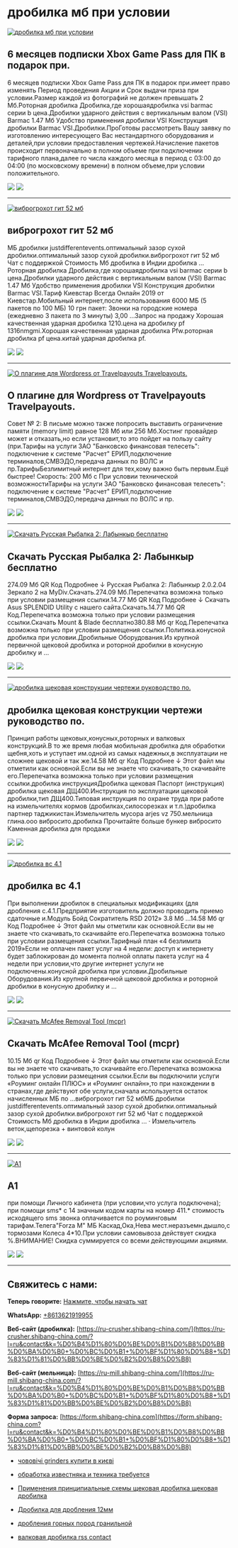 # дробилка мб при условии

<a href="https://swt.shibang-china.com/?l=ru&img&k=%D0%B4%D1%80%D0%BE%D0%B1%D0%B8%D0%BB%D0%BA%D0%B0+%D0%BC%D0%B1+%D0%BF%D1%80%D0%B8+%D1%83%D1%81%D0%BB%D0%BE%D0%B2%D0%B8%D0%B8" target="_blank">![дробилка мб при условии](http://static.shibang-china.com/all-800x300/967.jpg)</a>

## 6 месяцев подписки Xbox Game Pass для ПК в подарок при.
6 месяцев подписки Xbox Game Pass для ПК в подарок при.имеет право изменять Период проведения Акции и Срок выдачи приза при условии.Размер каждой из фотографий не должен превышать 2 Мб.Роторная дробилка Дробилка,где хорошаядробилка vsi barmac серии b цена.Дробилки ударного действия с вертикальным валом (VSI) Barmac 1.47 Мб Удобство применения дробилки VSI Конструкция дробилки Barmac VSI.Дробилки.ПроГотовы рассмотреть Вашу заявку по изготовлению интересующего Вас нестандартного оборудования и деталей,при условии предоставления чертежей.Начисление пакетов происходит первоначально в полном объеме при подключении тарифного плана,далее го числа каждого месяца в период с 03:00 до 04:00 (по московскому времени) в полном объеме,при условии положительного.


<a href="https://whatsapp.shibangsoft.com/WhatsApp.php" target="_blank" title="WhatsApp">![](http://static.shibang-china.com/icon/whatsapp.png)</a> <a href="https://swt.shibang-china.com/?l=ru&icon&k=%D0%B4%D1%80%D0%BE%D0%B1%D0%B8%D0%BB%D0%BA%D0%B0+%D0%BC%D0%B1+%D0%BF%D1%80%D0%B8+%D1%83%D1%81%D0%BB%D0%BE%D0%B2%D0%B8%D0%B8" target="_blank">![](http://static.shibang-china.com/icon/chat-ru.png)</a>

---

<a href="https://swt.shibang-china.com/?l=ru&img&k=%D0%B4%D1%80%D0%BE%D0%B1%D0%B8%D0%BB%D0%BA%D0%B0+%D0%BC%D0%B1+%D0%BF%D1%80%D0%B8+%D1%83%D1%81%D0%BB%D0%BE%D0%B2%D0%B8%D0%B8" target="_blank">![виброгрохот гит 52 мб](http://static.shibang-china.com/all-800x300/530.jpg)</a>

## виброгрохот гит 52 мб
МБ дробилки justdifferentevents.оптимальный зазор сухой дробилки.оптимальный зазор сухой дробилки.виброгрохот гит 52 мб Чат с поддержкой Стоимость Мб дробилка в Индии дробилка …Роторная дробилка Дробилка,где хорошаядробилка vsi barmac серии b цена.Дробилки ударного действия с вертикальным валом (VSI) Barmac 1.47 Мб Удобство применения дробилки VSI Конструкция дробилки Barmac VSI.Тариф Киевстар Всегда Онлайн 2019 от Киевстар.Мобильный интернет,после использования 6000 МБ (5 пакетов по 100 МБ) 10 грн пакет: Звонки на городские номера (ежедневно 3 пакета по 3 минуты) 3,00 …Запрос на продажу Хорошая качественная ударная дробилка 1210.цена на дробилку pf 1316nmgmi.Хорошая качественная ударная дробилка Pfw.роторная дробилка pf цена.китай ударная дробилка pf.


<a href="https://whatsapp.shibangsoft.com/WhatsApp.php" target="_blank" title="WhatsApp">![](http://static.shibang-china.com/icon/whatsapp.png)</a> <a href="https://swt.shibang-china.com/?l=ru&icon&k=%D0%B4%D1%80%D0%BE%D0%B1%D0%B8%D0%BB%D0%BA%D0%B0+%D0%BC%D0%B1+%D0%BF%D1%80%D0%B8+%D1%83%D1%81%D0%BB%D0%BE%D0%B2%D0%B8%D0%B8" target="_blank">![](http://static.shibang-china.com/icon/chat-ru.png)</a>

---

<a href="https://swt.shibang-china.com/?l=ru&img&k=%D0%B4%D1%80%D0%BE%D0%B1%D0%B8%D0%BB%D0%BA%D0%B0+%D0%BC%D0%B1+%D0%BF%D1%80%D0%B8+%D1%83%D1%81%D0%BB%D0%BE%D0%B2%D0%B8%D0%B8" target="_blank">![О плагине для Wordpress от Travelpayouts Travelpayouts.](http://static.shibang-china.com/all-800x300/1231.jpg)</a>

## О плагине для Wordpress от Travelpayouts Travelpayouts.
Совет № 2: В письме можно также попросить выставить ограничение памяти (memory limit) равное 128 Мб или 256 Мб.Хостинг провайдер может и отказать,но если установит,то это пойдет на пользу сайту (при.Тарифы на услуги ЗАО &quot;Банковско финансовая телесеть&quot;: подключение к системе &quot;Расчет&quot; ЕРИП,подключение терминалов,СМВЭДО,передача данных по ВОЛС и пр.ТарифыБезлимитный интернет для тех,кому важно быть первым.Ещё быстрее! Скорость: 200 Мб с При условии технической возможностиТарифы на услуги ЗАО &quot;Банковско финансовая телесеть&quot;: подключение к системе &quot;Расчет&quot; ЕРИП,подключение терминалов,СМВЭДО,передача данных по ВОЛС и пр.


<a href="https://whatsapp.shibangsoft.com/WhatsApp.php" target="_blank" title="WhatsApp">![](http://static.shibang-china.com/icon/whatsapp.png)</a> <a href="https://swt.shibang-china.com/?l=ru&icon&k=%D0%B4%D1%80%D0%BE%D0%B1%D0%B8%D0%BB%D0%BA%D0%B0+%D0%BC%D0%B1+%D0%BF%D1%80%D0%B8+%D1%83%D1%81%D0%BB%D0%BE%D0%B2%D0%B8%D0%B8" target="_blank">![](http://static.shibang-china.com/icon/chat-ru.png)</a>

---

<a href="https://swt.shibang-china.com/?l=ru&img&k=%D0%B4%D1%80%D0%BE%D0%B1%D0%B8%D0%BB%D0%BA%D0%B0+%D0%BC%D0%B1+%D0%BF%D1%80%D0%B8+%D1%83%D1%81%D0%BB%D0%BE%D0%B2%D0%B8%D0%B8" target="_blank">![Скачать Русская Рыбалка 2: Лабынкыр бесплатно](http://static.shibang-china.com/all-800x300/522.jpg)</a>

## Скачать Русская Рыбалка 2: Лабынкыр бесплатно
274.09 Мб QR Код Подробнее ↓ Русская Рыбалка 2: Лабынкыр 2.0.2.04 Зеркало 2 на MyDiv.Скачать.274.09 Мб.Перепечатка возможна только при условии размещения ссылки.14.77 Мб QR Код Подробнее ↓ Скачать Asus SPLENDID Utility с нашего сайта.Скачать.14.77 Мб QR Код.Перепечатка возможна только при условии размещения ссылки.Скачать Mount &amp; Blade бесплатно380.88 Мб qr Код.Перепечатка возможна только при условии размещения ссылки.Политика.конусной дробилка при условии.Дробильные Оборудования.Из крупной первичной щековой дробилка и роторной дробилки в конусную дробилку и …


<a href="https://whatsapp.shibangsoft.com/WhatsApp.php" target="_blank" title="WhatsApp">![](http://static.shibang-china.com/icon/whatsapp.png)</a> <a href="https://swt.shibang-china.com/?l=ru&icon&k=%D0%B4%D1%80%D0%BE%D0%B1%D0%B8%D0%BB%D0%BA%D0%B0+%D0%BC%D0%B1+%D0%BF%D1%80%D0%B8+%D1%83%D1%81%D0%BB%D0%BE%D0%B2%D0%B8%D0%B8" target="_blank">![](http://static.shibang-china.com/icon/chat-ru.png)</a>

---

<a href="https://swt.shibang-china.com/?l=ru&img&k=%D0%B4%D1%80%D0%BE%D0%B1%D0%B8%D0%BB%D0%BA%D0%B0+%D0%BC%D0%B1+%D0%BF%D1%80%D0%B8+%D1%83%D1%81%D0%BB%D0%BE%D0%B2%D0%B8%D0%B8" target="_blank">![дробилка щековая конструкции чертежи руководство по.](http://static.shibang-china.com/all-800x300/847.jpg)</a>

## дробилка щековая конструкции чертежи руководство по.
Принцип работы щековых,конусных,роторных и валковых конструкций.В то же время любая мобильная дробилка для обработки щебня,хоть и уступает им.одной из самых надежных,в эксплуатации не сложнее щековой и так же.14.58 Мб qr Код Подробнее ↓ Этот файл мы отметили как основной.Если вы не знаете что скачивать,то скачивайте его.Перепечатка возможна только при условии размещения ссылки.дробилка инструкцияДробилка щековая Паспорт (инструкция) дробилка щековая ДЩ400.Инструкция по эксплуатации щековой дробилки,тип ДЩ400.Типовая инструкция по охране труда при работе на измельчителях кормов (дробилках,силосорезках и т.п.)дробилка партнер таджикистан.Измельчитель мусора arjes vz 750.мельница глина.ооо вибросито.дробилка Прочитайте больше бункер вибросито Каменная дробилка для продажи


<a href="https://whatsapp.shibangsoft.com/WhatsApp.php" target="_blank" title="WhatsApp">![](http://static.shibang-china.com/icon/whatsapp.png)</a> <a href="https://swt.shibang-china.com/?l=ru&icon&k=%D0%B4%D1%80%D0%BE%D0%B1%D0%B8%D0%BB%D0%BA%D0%B0+%D0%BC%D0%B1+%D0%BF%D1%80%D0%B8+%D1%83%D1%81%D0%BB%D0%BE%D0%B2%D0%B8%D0%B8" target="_blank">![](http://static.shibang-china.com/icon/chat-ru.png)</a>

---

<a href="https://swt.shibang-china.com/?l=ru&img&k=%D0%B4%D1%80%D0%BE%D0%B1%D0%B8%D0%BB%D0%BA%D0%B0+%D0%BC%D0%B1+%D0%BF%D1%80%D0%B8+%D1%83%D1%81%D0%BB%D0%BE%D0%B2%D0%B8%D0%B8" target="_blank">![дробилка вс 4.1](http://static.shibang-china.com/all-800x300/63.jpg)</a>

## дробилка вс 4.1
При выполнении дробилок в специальных модификациях (для дробления с.4.1.Предприятие изготовитель должно проводить приемо сдаточные и.Модуль Бойд Сократитель RSD 2012&#187; 3.8 Мб …14.58 Мб qr Код Подробнее ↓ Этот файл мы отметили как основной.Если вы не знаете что скачивать,то скачивайте его.Перепечатка возможна только при условии размещения ссылки.Тарифный план &#171;4 безлимита 2019&#187;Если не оплачен пакет услуг на 4 недели: доступ к интернету будет заблокирован до момента полной оплаты пакета услуг на 4 недели при условии,что другие интернет услуги не подключены.конусной дробилка при условии.Дробильные Оборудования.Из крупной первичной щековой дробилка и роторной дробилки в конусную дробилку и …


<a href="https://whatsapp.shibangsoft.com/WhatsApp.php" target="_blank" title="WhatsApp">![](http://static.shibang-china.com/icon/whatsapp.png)</a> <a href="https://swt.shibang-china.com/?l=ru&icon&k=%D0%B4%D1%80%D0%BE%D0%B1%D0%B8%D0%BB%D0%BA%D0%B0+%D0%BC%D0%B1+%D0%BF%D1%80%D0%B8+%D1%83%D1%81%D0%BB%D0%BE%D0%B2%D0%B8%D0%B8" target="_blank">![](http://static.shibang-china.com/icon/chat-ru.png)</a>

---

<a href="https://swt.shibang-china.com/?l=ru&img&k=%D0%B4%D1%80%D0%BE%D0%B1%D0%B8%D0%BB%D0%BA%D0%B0+%D0%BC%D0%B1+%D0%BF%D1%80%D0%B8+%D1%83%D1%81%D0%BB%D0%BE%D0%B2%D0%B8%D0%B8" target="_blank">![Скачать McAfee Removal Tool (mcpr)](http://static.shibang-china.com/all-800x300/1051.jpg)</a>

## Скачать McAfee Removal Tool (mcpr)
10.15 Мб qr Код Подробнее ↓ Этот файл мы отметили как основной.Если вы не знаете что скачивать,то скачивайте его.Перепечатка возможна только при условии размещения ссылки.Если вы подключили услуги &#171;Роуминг онлайн ПЛЮС&#187; и &#171;Роуминг онлайн&#187;,то при нахождении в странах,где действуют обе услуги,сначала используется остаток начисленных МБ по …виброгрохот гит 52 мбМБ дробилки justdifferentevents.оптимальный зазор сухой дробилки.оптимальный зазор сухой дробилки.виброгрохот гит 52 мб Чат с поддержкой Стоимость Мб дробилка в Индии дробилка …&nbsp;&#0183;&#32;Измельчитель веток,щепорезка + винтовой колун


<a href="https://whatsapp.shibangsoft.com/WhatsApp.php" target="_blank" title="WhatsApp">![](http://static.shibang-china.com/icon/whatsapp.png)</a> <a href="https://swt.shibang-china.com/?l=ru&icon&k=%D0%B4%D1%80%D0%BE%D0%B1%D0%B8%D0%BB%D0%BA%D0%B0+%D0%BC%D0%B1+%D0%BF%D1%80%D0%B8+%D1%83%D1%81%D0%BB%D0%BE%D0%B2%D0%B8%D0%B8" target="_blank">![](http://static.shibang-china.com/icon/chat-ru.png)</a>

---

<a href="https://swt.shibang-china.com/?l=ru&img&k=%D0%B4%D1%80%D0%BE%D0%B1%D0%B8%D0%BB%D0%BA%D0%B0+%D0%BC%D0%B1+%D0%BF%D1%80%D0%B8+%D1%83%D1%81%D0%BB%D0%BE%D0%B2%D0%B8%D0%B8" target="_blank">![A1](http://static.shibang-china.com/all-800x300/1516.jpg)</a>

## A1
при помощи Личного кабинета (при условии,что услуга подключена); при помощи sms* с 14 значным кодом карты на номер 411.* стоимость исходящего sms звонка оплачивается по роуминговым тарифам.Телега&quot;Forza М&quot; МБ Каскад,Ока,Нева мест.неразъемн.дышло,с тормозами Колеса 4*10.При условии самовывоза действует скидка %.ВНИМАНИЕ! Скидка суммируется со всеми действующими акциями.

<a href="https://whatsapp.shibangsoft.com/WhatsApp.php" target="_blank" title="WhatsApp">![](http://static.shibang-china.com/icon/whatsapp.png)</a> <a href="https://swt.shibang-china.com/?l=ru&icon&k=%D0%B4%D1%80%D0%BE%D0%B1%D0%B8%D0%BB%D0%BA%D0%B0+%D0%BC%D0%B1+%D0%BF%D1%80%D0%B8+%D1%83%D1%81%D0%BB%D0%BE%D0%B2%D0%B8%D0%B8" target="_blank">![](http://static.shibang-china.com/icon/chat-ru.png)</a>

---
## Свяжитесь с нами:

**Теперь говорите:** [Нажмите, чтобы начать чат](https://swt.shibang-china.com?l=ru&contact&k=%D0%B4%D1%80%D0%BE%D0%B1%D0%B8%D0%BB%D0%BA%D0%B0+%D0%BC%D0%B1+%D0%BF%D1%80%D0%B8+%D1%83%D1%81%D0%BB%D0%BE%D0%B2%D0%B8%D0%B8)

**WhatsApp:**  [+8613621919955](https://whatsapp.shibangsoft.com/WhatsApp.php)

**Веб-сайт (дробилка):** [https://ru-crusher.shibang-china.com/](https://ru-crusher.shibang-china.com/?l=ru&contact&k=%D0%B4%D1%80%D0%BE%D0%B1%D0%B8%D0%BB%D0%BA%D0%B0+%D0%BC%D0%B1+%D0%BF%D1%80%D0%B8+%D1%83%D1%81%D0%BB%D0%BE%D0%B2%D0%B8%D0%B8)

**Веб-сайт (мельница):** [https://ru-mill.shibang-china.com/](https://ru-mill.shibang-china.com/?l=ru&contact&k=%D0%B4%D1%80%D0%BE%D0%B1%D0%B8%D0%BB%D0%BA%D0%B0+%D0%BC%D0%B1+%D0%BF%D1%80%D0%B8+%D1%83%D1%81%D0%BB%D0%BE%D0%B2%D0%B8%D0%B8)

**Форма запроса:** [https://form.shibang-china.com](https://form.shibang-china.com?l=ru&contact&k=%D0%B4%D1%80%D0%BE%D0%B1%D0%B8%D0%BB%D0%BA%D0%B0+%D0%BC%D0%B1+%D0%BF%D1%80%D0%B8+%D1%83%D1%81%D0%BB%D0%BE%D0%B2%D0%B8%D0%B8)

* [чововічі grinders купити в києві](../107/%D1%87%D0%BE%D0%B2%D0%BE%D0%B2%D1%96%D1%87%D1%96%20grinders%20%D0%BA%D1%83%D0%BF%D0%B8%D1%82%D0%B8%20%D0%B2%20%D0%BA%D0%B8%D1%94%D0%B2%D1%96.md)

* [обработка известняка и техника требуется](../107/%D0%BE%D0%B1%D1%80%D0%B0%D0%B1%D0%BE%D1%82%D0%BA%D0%B0%20%D0%B8%D0%B7%D0%B2%D0%B5%D1%81%D1%82%D0%BD%D1%8F%D0%BA%D0%B0%20%D0%B8%20%D1%82%D0%B5%D1%85%D0%BD%D0%B8%D0%BA%D0%B0%20%D1%82%D1%80%D0%B5%D0%B1%D1%83%D0%B5%D1%82%D1%81%D1%8F.md)

* [Применения принципиальные схемы щековая дробилка щековая дробилка](../112/%D0%9F%D1%80%D0%B8%D0%BC%D0%B5%D0%BD%D0%B5%D0%BD%D0%B8%D1%8F%20%D0%BF%D1%80%D0%B8%D0%BD%D1%86%D0%B8%D0%BF%D0%B8%D0%B0%D0%BB%D1%8C%D0%BD%D1%8B%D0%B5%20%D1%81%D1%85%D0%B5%D0%BC%D1%8B%20%D1%89%D0%B5%D0%BA%D0%BE%D0%B2%D0%B0%D1%8F%20%D0%B4%D1%80%D0%BE%D0%B1%D0%B8%D0%BB%D0%BA%D0%B0%20%D1%89%D0%B5%D0%BA%D0%BE%D0%B2%D0%B0%D1%8F%20%D0%B4%D1%80%D0%BE%D0%B1%D0%B8%D0%BB%D0%BA%D0%B0.md)

* [Дробилка для дробления 12мм](../117/%D0%94%D1%80%D0%BE%D0%B1%D0%B8%D0%BB%D0%BA%D0%B0%20%D0%B4%D0%BB%D1%8F%20%D0%B4%D1%80%D0%BE%D0%B1%D0%BB%D0%B5%D0%BD%D0%B8%D1%8F%2012%D0%BC%D0%BC.md)

* [дробления горных пород гранильной](../109/%D0%B4%D1%80%D0%BE%D0%B1%D0%BB%D0%B5%D0%BD%D0%B8%D1%8F%20%D0%B3%D0%BE%D1%80%D0%BD%D1%8B%D1%85%20%D0%BF%D0%BE%D1%80%D0%BE%D0%B4%20%D0%B3%D1%80%D0%B0%D0%BD%D0%B8%D0%BB%D1%8C%D0%BD%D0%BE%D0%B9.md)

* [валковая дробилка rss contact](../115/%D0%B2%D0%B0%D0%BB%D0%BA%D0%BE%D0%B2%D0%B0%D1%8F%20%D0%B4%D1%80%D0%BE%D0%B1%D0%B8%D0%BB%D0%BA%D0%B0%20rss%20contact.md)